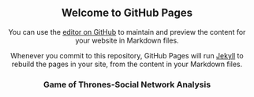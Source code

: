 ## Welcome to GitHub Pages

You can use the [editor on GitHub](https://github.com/asunar2/soccerviz/edit/gh-pages/index.md) to maintain and preview the content for your website in Markdown files.

Whenever you commit to this repository, GitHub Pages will run [Jekyll](https://jekyllrb.com/) to rebuild the pages in your site, from the content in your Markdown files.

<!DOCTYPE html>
<html>
<head>
<script type="text/javascript" src="d3.min.js"></script>
<style>
body{ font: Arial 12px; text-align: center;}
.link {
  stroke: #ccc;
}
.node text {
  pointer-events: none;
  font: sans-serif;
}
</style>
<link rel="stylesheet" type="text/css" href="main.css">
</head>
<body>
<h3>Game of Thrones-Social Network Analysis</h3>
<script type="text/javascript">
  
  //Set margins and sizes
var margin = {
top: 20,
bottom: 50,
right: 30,
left: 50
};

var width = 960 - margin.left - margin.right;
var height = 700 - margin.top - margin.bottom;

//Load Color Scale
var c10 = d3.scale.category10();

//Create an SVG element and append it to the DOM
var svgElement = d3.select("body")
.append("svg").attr({"width": width+margin.left+margin.right, "height": height+margin.top+margin.bottom})
.append("g")
.attr("transform","translate("+margin.left+","+margin.top+")");


### Markdown

Markdown is a lightweight and easy-to-use syntax for styling your writing. It includes conventions for

```markdown
Syntax highlighted code block

# Header 1
## Header 2
### Header 3

- Bulleted
- List

1. Numbered
2. List

**Bold** and _Italic_ and `Code` text

[Link](url) and ![Image](src)
```

For more details see [GitHub Flavored Markdown](https://guides.github.com/features/mastering-markdown/).

### Jekyll Themes

Your Pages site will use the layout and styles from the Jekyll theme you have selected in your [repository settings](https://github.com/asunar2/soccerviz/settings). The name of this theme is saved in the Jekyll `_config.yml` configuration file.

### Support or Contact

Having trouble with Pages? Check out our [documentation](https://help.github.com/categories/github-pages-basics/) or [contact support](https://github.com/contact) and we’ll help you sort it out.
